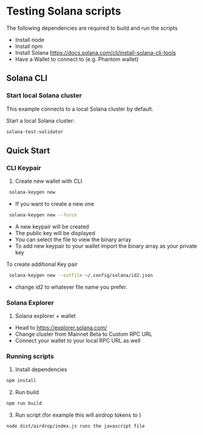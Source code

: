 
# Testing Solana scripts 

The following dependencies are required to build and run the scripts 
- Install node
- Install npm 
- Install Solana https://docs.solana.com/cli/install-solana-cli-tools 
- Have a Wallet to connect to (e.g. Phantom wallet)

## Solana CLI


### Start local Solana cluster

This example connects to a local Solana cluster by default.

Start a local Solana cluster:
```bash
solana-test-validator
```



## Quick Start


### CLI Keypair 

1. Create new wallet with CLI 
   
```bash
 solana-keygen new 
```

- If you want to create a new one 
```bash
 solana-keygen new --force
```
-  A new keypair will be created
-  The public key will be displayed
-  You can select the file to view the binary array
-  To add new keypair to your wallet import the binary array as your private key

To create additional Key pair
```bash
 solana-keygen new --outfile ~/.config/solana/id2.json
```
- change id2 to whatever file name you prefer. 



### Solana Explorer 

1. Solana explorer + wallet 
- Head to https://explorer.solana.com/ 
- Change cluster from Mainnet Beta to Custom RPC URL 
- Connect your wallet to your local RPC URL as well 


### Running scripts 

1. Install dependencies 

```bash
npm install
```

2. Run build 

```bash
npm run build 
```

3. Run script (for example this will airdrop tokens to )

```bash
node dist/airdrop/index.js runs the javascript file
```

